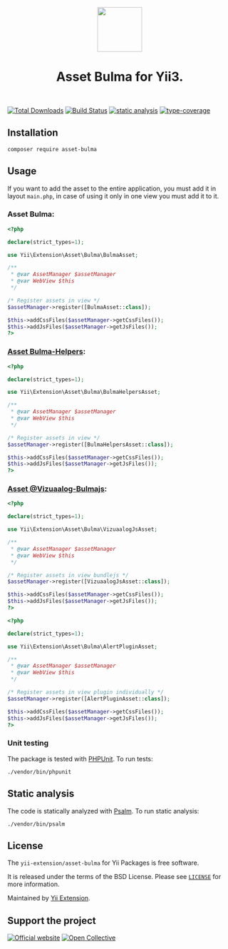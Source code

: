 <p align="center">
    <a href="https://github.com/yii-extension" target="_blank">
        <img src="https://lh3.googleusercontent.com/ehSTPnXqrkk0M3U-UPCjC0fty9K6lgykK2WOUA2nUHp8gIkRjeTN8z8SABlkvcvR-9PIrboxIvPGujPgWebLQeHHgX7yLUoxFSduiZrTog6WoZLiAvqcTR1QTPVRmns2tYjACpp7EQ=w2400" height="100px">
    </a>
    <h1 align="center">Asset Bulma for Yii3.</h1>
    <br>
</p>

[![Total Downloads](https://poser.pugx.org/yii-extension/asset-bulma/downloads.png)](https://packagist.org/packages/yii-extension/asset-bulma)
[![Build Status](https://github.com/yii-extension/asset-bulma/workflows/build/badge.svg)](https://github.com/yii-extension/asset-bulma/actions?query=workflow%3Abuild)
[![static analysis](https://github.com/yii-extension/asset-bulma/workflows/static%20analysis/badge.svg)](https://github.com/yii-extension/asset-bulma/actions?query=workflow%3A%22static+analysis%22)
[![type-coverage](https://shepherd.dev/github/yii-extension/asset-bulma/coverage.svg)](https://shepherd.dev/github/yii-extension/asset-bulma)

## Installation

```shell
composer require asset-bulma
```

## Usage
If you want to add the asset to the entire application, you must add it in layout `main.php`, in case of using it only in one view you must add it to it. 

### Asset Bulma:
```php
<?php

declare(strict_types=1);

use Yii\Extension\Asset\Bulma\BulmaAsset;

/**
 * @var AssetManager $assetManager
 * @var WebView $this
 */

/* Register assets in view */
$assetManager->register([BulmaAsset::class]);

$this->addCssFiles($assetManager->getCssFiles());
$this->addJsFiles($assetManager->getJsFiles());
?>
```

### [Asset Bulma-Helpers](https://github.com/jmaczan/bulma-helpers):
```php
<?php

declare(strict_types=1);

use Yii\Extension\Asset\Bulma\BulmaHelpersAsset;

/**
 * @var AssetManager $assetManager
 * @var WebView $this
 */

/* Register assets in view */
$assetManager->register([BulmaHelpersAsset::class]);

$this->addCssFiles($assetManager->getCssFiles());
$this->addJsFiles($assetManager->getJsFiles());
?>
```

### [Asset @Vizuaalog-Bulmajs](https://github.com/VizuaaLOG/BulmaJS):
```php
<?php

declare(strict_types=1);

use Yii\Extension\Asset\Bulma\VizuaalogJsAsset;

/**
 * @var AssetManager $assetManager
 * @var WebView $this
 */

/* Register assets in view bundlejs */
$assetManager->register([VizuaalogJsAsset::class]);

$this->addCssFiles($assetManager->getCssFiles());
$this->addJsFiles($assetManager->getJsFiles());
?>
```

```php
<?php

declare(strict_types=1);

use Yii\Extension\Asset\Bulma\AlertPluginAsset;

/**
 * @var AssetManager $assetManager
 * @var WebView $this
 */

/* Register assets in view plugin individually */
$assetManager->register([AlertPluginAsset::class]);

$this->addCssFiles($assetManager->getCssFiles());
$this->addJsFiles($assetManager->getJsFiles());
?>
```


### Unit testing

The package is tested with [PHPUnit](https://phpunit.de/). To run tests:

```shell
./vendor/bin/phpunit
```

## Static analysis

The code is statically analyzed with [Psalm](https://psalm.dev/docs). To run static analysis:

```shell
./vendor/bin/psalm
```

## License

The `yii-extension/asset-bulma` for Yii Packages is free software.

It is released under the terms of the BSD License. Please see [`LICENSE`](./LICENSE.md) for more information.

Maintained by [Yii Extension](https://github.com/yii-extension).

## Support the project

[![Official website](https://img.shields.io/badge/Powered_by-Yii_Framework-green.svg?style=flat)](https://www.yiiframework.com/)
[![Open Collective](https://img.shields.io/badge/Open%20Collective-sponsor-7eadf1?logo=open%20collective&logoColor=7eadf1&labelColor=555555)](https://opencollective.com/yiisoft)
